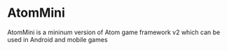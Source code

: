 # AtomMini
AtomMini is a mininum version of Atom game framework v2 which can be used in Android and mobile games
